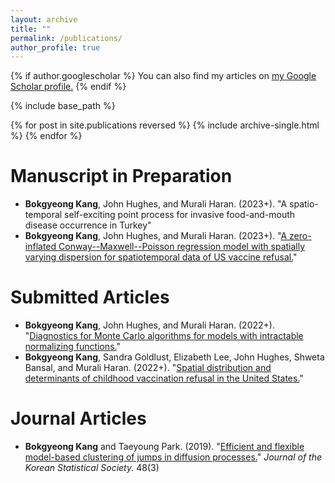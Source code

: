 ```yaml
---
layout: archive
title: ""
permalink: /publications/
author_profile: true
---
```


{% if author.googlescholar %}
  You can also find my articles on <u><a href="{{author.googlescholar}}">my Google Scholar profile</a>.</u>
{% endif %}

{% include base_path %}

{% for post in site.publications reversed %}
  {% include archive-single.html %}
{% endfor %}

Manuscript in Preparation
======
* **Bokgyeong Kang**, John Hughes, and Murali Haran. (2023+). "A spatio-temporal self-exciting point process for invasive food-and-mouth disease occurrence in Turkey" 
* **Bokgyeong Kang**, John Hughes, and Murali Haran. (2023+). "[A zero-inflated Conway--Maxwell--Poisson regression model with spatially varying dispersion for spatiotemporal data of US vaccine refusal.](https://arxiv.org/pdf/2301.11472.pdf)" 

Submitted Articles
====== 
* **Bokgyeong Kang**, John Hughes, and Murali Haran. (2022+). "[Diagnostics for Monte Carlo algorithms for models with intractable normalizing functions.](https://arxiv.org/pdf/2109.05121.pdf)" 
* **Bokgyeong Kang**, Sandra Goldlust, Elizabeth Lee, John Hughes, Shweta Bansal, and Murali Haran. (2022+). "[Spatial distribution and determinants of childhood vaccination refusal in the United States.](https://arxiv.org/pdf/2211.03763.pdf)" 

Journal Articles
====== 
* **Bokgyeong Kang** and Taeyoung Park. (2019). "[Efficient and flexible model-based clustering of jumps in diffusion processes.](https://www.sciencedirect.com/science/article/abs/pii/S1226319219300377)"  <i>Journal of the Korean Statistical Society.</i> 48(3)

